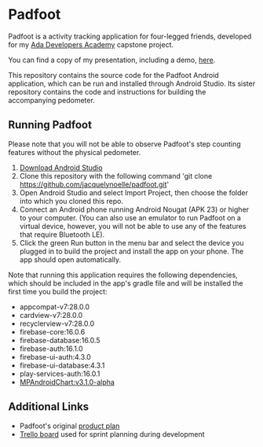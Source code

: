 # Padfoot
Padfoot is a activity tracking application for four-legged friends, developed for my [Ada Developers Academy](https://www.adadevelopersacademy.org/) capstone project.

You can find a copy of my presentation, including a demo, [here](https://docs.google.com/presentation/d/194CYs_QVgdxTuEOwFOGOsLW1hw3vMLnqcob7OLrou4g/edit?usp=sharing).  

This repository contains the source code for the Padfoot Android application, which can be run and installed through Android Studio. Its sister repository contains the code and instructions for building the accompanying pedometer.

## Running Padfoot
Please note that you will not be able to observe Padfoot's step counting features without the physical pedometer. 

1. [Download Android Studio](https://developer.android.com/studio/)
2. Clone this repository with the following command 'git clone https://github.com/jacquelynoelle/padfoot.git'
3. Open Android Studio and select Import Project, then choose the folder into which you cloned this repo.
4. Connect an Android phone running Android Nougat (APK 23) or higher to your computer. (You can also use an emulator to run Padfoot on a virtual device, however, you will not be able to use any of the features that require Bluetooth LE).
5. Click the green Run button in the menu bar and select the device you plugged in to build the project and install the app on your phone. The app should open automatically. 

Note that running this application requires the following dependencies, which should be included in the app's gradle file and will be installed the first time you build the project:
- appcompat-v7:28.0.0
- cardview-v7:28.0.0
- recyclerview-v7:28.0.0
- firebase-core:16.0.6
- firebase-database:16.0.5
- firebase-auth:16.1.0
- firebase-ui-auth:4.3.0
- firebase-ui-database:4.3.1
- play-services-auth:16.0.1
- [MPAndroidChart:v3.1.0-alpha](https://github.com/PhilJay/MPAndroidChart)

## Additional Links
- Padfoot's original [product plan](https://gist.github.com/jacquelynoelle/4735b04382520b79c34f728fb57be00e)
- [Trello board](https://trello.com/b/kCfnk6eU/jackie-c-capstone) used for sprint planning during development
